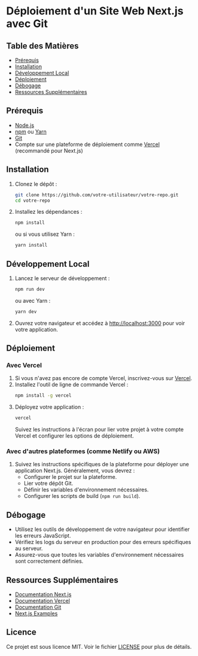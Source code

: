 # Déploiement d'un Site Web Next.js avec Git

## Table des Matières
- [Prérequis](#prérequis)
- [Installation](#installation)
- [Développement Local](#développement-local)
- [Déploiement](#déploiement)
- [Débogage](#débogage)
- [Ressources Supplémentaires](#ressources-supplémentaires)

## Prérequis
- [Node.js](https://nodejs.org/en/download/)
- [npm](https://www.npmjs.com/get-npm) ou [Yarn](https://yarnpkg.com/getting-started/install)
- [Git](https://git-scm.com/book/en/v2/Getting-Started-Installing-Git)
- Compte sur une plateforme de déploiement comme [Vercel](https://vercel.com/) (recommandé pour Next.js)

## Installation
1. Clonez le dépôt :
    ```bash
    git clone https://github.com/votre-utilisateur/votre-repo.git
    cd votre-repo
    ```

2. Installez les dépendances :
    ```bash
    npm install
    ```
    ou si vous utilisez Yarn :
    ```bash
    yarn install
    ```

## Développement Local
1. Lancez le serveur de développement :
    ```bash
    npm run dev
    ```
    ou avec Yarn :
    ```bash
    yarn dev
    ```

2. Ouvrez votre navigateur et accédez à [http://localhost:3000](http://localhost:3000) pour voir votre application.

## Déploiement
### Avec Vercel
1. Si vous n'avez pas encore de compte Vercel, inscrivez-vous sur [Vercel](https://vercel.com/).
2. Installez l'outil de ligne de commande Vercel :
    ```bash
    npm install -g vercel
    ```
3. Déployez votre application :
    ```bash
    vercel
    ```
    Suivez les instructions à l'écran pour lier votre projet à votre compte Vercel et configurer les options de déploiement.

### Avec d'autres plateformes (comme Netlify ou AWS)
1. Suivez les instructions spécifiques de la plateforme pour déployer une application Next.js. Généralement, vous devrez :
    - Configurer le projet sur la plateforme.
    - Lier votre dépôt Git.
    - Définir les variables d'environnement nécessaires.
    - Configurer les scripts de build (`npm run build`).

## Débogage
- Utilisez les outils de développement de votre navigateur pour identifier les erreurs JavaScript.
- Vérifiez les logs du serveur en production pour des erreurs spécifiques au serveur.
- Assurez-vous que toutes les variables d'environnement nécessaires sont correctement définies.

## Ressources Supplémentaires
- [Documentation Next.js](https://nextjs.org/docs)
- [Documentation Vercel](https://vercel.com/docs)
- [Documentation Git](https://git-scm.com/doc)
- [Next.js Examples](https://github.com/vercel/next.js/tree/canary/examples)

## Licence
Ce projet est sous licence MIT. Voir le fichier [LICENSE](LICENSE) pour plus de détails.
